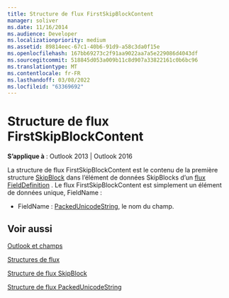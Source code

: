 ```yaml
---
title: Structure de flux FirstSkipBlockContent
manager: soliver
ms.date: 11/16/2014
ms.audience: Developer
ms.localizationpriority: medium
ms.assetid: 89814eec-67c1-40b6-91d9-a58c3da0f15e
ms.openlocfilehash: 167bb69273c2f91aa9022aa7a5e229086d4043df
ms.sourcegitcommit: 518845d053a009b11c8d907a33822161c0b6bc96
ms.translationtype: MT
ms.contentlocale: fr-FR
ms.lasthandoff: 03/08/2022
ms.locfileid: "63369692"
---
```

# <a name="firstskipblockcontent-stream-structure"></a>Structure de flux FirstSkipBlockContent

  
  
**S’applique à** : Outlook 2013 | Outlook 2016 
  
La structure de flux FirstSkipBlockContent est le contenu de la première structure [SkipBlock](skipblock-stream-structure.md) dans l’élément de données SkipBlocks d’un [flux FieldDefinition](fielddefinition-stream-structure.md) . Le flux FirstSkipBlockContent est simplement un élément de données unique, FieldName : 
  
- FieldName : [PackedUnicodeString](packedunicodestring-stream-structure.md), le nom du champ.
    
## <a name="see-also"></a>Voir aussi



[Outlook et champs](outlook-items-and-fields.md)
  
[Structures de flux](stream-structures.md)
  
[Structure de flux SkipBlock](skipblock-stream-structure.md)
  
[Structure de flux PackedUnicodeString](packedunicodestring-stream-structure.md)

